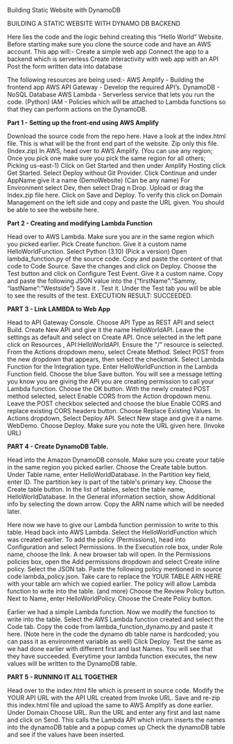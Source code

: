Building Static Website with DynamoDB

BUILDING A STATIC WEBSITE WITH DYNAMO DB BACKEND

Here lies the code and the logic behind creating this “Hello World” Website. Before starting make sure you clone the source code and have an AWS account. This app will:-
Create a simple web app
Connect the app to a backend which is serverless
Create interactivity with web app with an API
Post the form written data into database

 The following resources are being used:- 
AWS Amplify - Building the frontend app
AWS API Gateway - Develop the required API’s.
DynamoDB - NoSQL Database 
AWS Lambda - Serverless service that lets you run the code. (Python)
IAM - Policies which will be attached to Lambda functions so that they can perform actions on the DynamoDB.

**Part 1 - Setting up the front-end using AWS Amplify**


Download the source code from the repo here.
Have a look at the index.html file. This is what will be the front end part of the website. Zip only this file. (Index.zip)
In AWS, head over to AWS Amplify. (You can use any region; Once you pick one make sure you pick the same region for all others; Picking us-east-1)
Click on Get Started and then under Amplify Hosting click Get Started.
Select Deploy without Git Provider.
Click Continue and under AppName give it a name (DemoWebsite) (Can be any name)
For Environment select Dev, then select Drag n Drop.
Upload or drag the Index.zip file here. Click on Save and Deploy.
To verify this click on Domain Management on the left side and copy and paste the URL given. You should be able to see the website here.

**Part 2 - Creating and modifying Lambda Function**


Head over to AWS Lambda. Make sure you are in the same region which you picked earlier.
Pick Create function. Give it a custom name HelloWorldFunction. Select Python (3.10) (Pick a version) 
Open lambda_function.py of the source code. Copy and paste the content of that code to Code Source.
Save the changes and click on Deploy.
Choose the Test button and click on Configure Test Event. Give it a custom name.
Copy and paste the following JSON value into the 
{“firstName”:”Sammy, “lastName”:”Westside”}
Save it . Test it. Under the Test tab you will be able to see the results of the test.
EXECUTION RESULT: SUCCEEDED.


**PART 3 - Link LAMBDA to Web App**

Head to API Gateway Console.
Choose API Type as REST API and select Build.
Create New API and give it the name HelloWorldAPI.
Leave the settings as default and select on Create API.
Once selected in the left pane click on Resources , API:HelloWorldAPI.
Ensure the "/" resource is selected.
From the Actions dropdown menu, select Create Method.
Select POST from the new dropdown that appears, then select the checkmark.
Select Lambda Function for the Integration type.
Enter HelloWorldFunction in the Lambda Function field.
Choose the blue Save button.
You will see a message letting you know you are giving the API you are creating permission to call your Lambda function. Choose the OK button.
With the newly created POST method selected, select Enable CORS from the Action dropdown menu.
Leave the POST checkbox selected and choose the blue Enable CORS and replace existing CORS headers button. Choose Replace Existing Values.
In Actions dropdown, Select Deploy API.
Select New stage and give it a name. WebDemo.
Choose Deploy. Make sure you note the URL given here. (Invoke URL)

**PART 4 - Create DynamoDB Table.**

Head into the Amazon DynamoDB console.
Make sure you create your table in the same region you picked earlier.
Choose the Create table button.
Under Table name, enter HelloWorldDatabase.
In the Partition key field, enter ID. The partition key is part of the table's primary key.
Choose the Create table button.
In the list of tables, select the table name, HelloWorldDatabase.
In the General information section, show Additional info by selecting the down arrow.
Copy the ARN name which will be needed later.

Here now we have to give our Lambda function permission to write to this table.
Head back into AWS Lambda.
Select the HelloWorldFunction which was created earlier.
To add the policy (Permissions), head into Configuration and select Permissions.
In the Execution role box, under Role name, choose the link. A new browser tab will open.
In the Permissions policies box, open the Add permissions dropdown and select Create inline policy.
Select the JSON tab.
Paste the following policy mentioned in source code lambda_policy.json. Take care to replace the YOUR TABLE ARN HERE with your table arn which we copied earlier.
The policy will allow Lambda function to write into the table. (and more)
Choose the Review Policy button.
Next to Name, enter HelloWorldPolicy.
Choose the Create Policy button.

Earlier we had a simple Lambda function. Now we modify the function to write into the table. 
Select the AWS Lambda function created and select the Code tab.
Copy the code from lambda_function_dynamo.py and paste it here. (Note here in the code the dynamo db table name is hardcoded; you can pass it as environment variable as well)
Click Deploy.
Test the same as we had done earlier with different first and last Names. You will see that they have succeeded. Everytime your lambda function executes, the new values will be written to the DynamoDB table.

**PART 5 - RUNNING IT ALL TOGETHER**

Head over to the index.html file which is present in source code.
Modify the YOUR API URL with the API URL created from Invoke URL.
Save and re-zip this index.html file and upload the same to AWS Amplify as done earlier.
Under Domain Choose URL. Run the URL and enter any first and last name and click on Send. This calls the Lambda API which inturn inserts the names into the dynamoDB table and a popup comes up
Check the dynamoDB table and see if the values have been inserted. 



